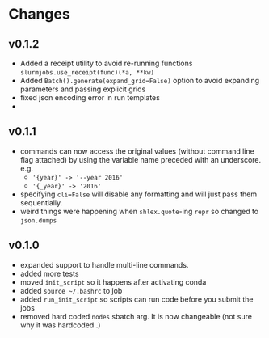 # Changes

## v0.1.2
 - Added a receipt utility to avoid re-running functions `slurmjobs.use_receipt(func)(*a, **kw)`
 - Added `Batch().generate(expand_grid=False)` option to avoid expanding parameters and passing explicit grids
 - fixed json encoding error in run templates
 - 

## v0.1.1
 - commands can now access the original values (without command line flag attached) by using the variable name preceded with an underscore. e.g.
    - `'{year}' -> '--year 2016'`
    - `'{_year}' -> '2016'`
 - specifying `cli=False` will disable any formatting and will just pass them sequentially.
 - weird things were happening when `shlex.quote`-ing `repr` so changed to `json.dumps`

## v0.1.0
 - expanded support to handle multi-line commands.
 - added more tests
 - moved `init_script` so it happens after activating conda
 - added `source ~/.bashrc` to job
 - added `run_init_script` so scripts can run code before you submit the jobs
 - removed hard coded `nodes` sbatch arg. It is now changeable (not sure why it was hardcoded..)
